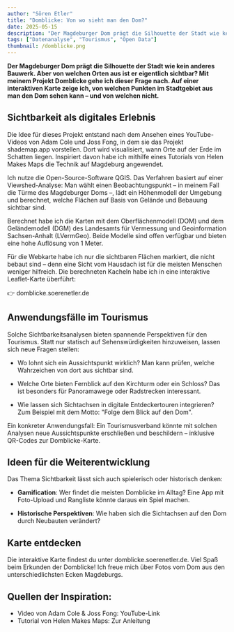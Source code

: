 ```yaml
---
author: "Sören Etler"
title: "Domblicke: Von wo sieht man den Dom?"
date: 2025-05-15
description: "Der Magdeburger Dom prägt die Silhouette der Stadt wie kein anderes Bauwerk. Aber von welchen Orten aus ist er eigentlich sichtbar? "
tags: ["Datenanalyse", "Tourismus", "Open Data"]
thumbnail: /domblicke.png
---
```


**Der Magdeburger Dom prägt die Silhouette der Stadt wie kein anderes Bauwerk. Aber von welchen Orten aus ist er eigentlich sichtbar? Mit meinem Projekt Domblicke gehe ich dieser Frage nach. Auf einer interaktiven Karte zeige ich, von welchen Punkten im Stadtgebiet aus man den Dom sehen kann – und von welchen nicht.**

## Sichtbarkeit als digitales Erlebnis

Die Idee für dieses Projekt entstand nach dem Ansehen eines YouTube-Videos von Adam Cole und Joss Fong, in dem sie das Projekt shademap.app vorstellen. Dort wird visualisiert, wann Orte auf der Erde im Schatten liegen. Inspiriert davon habe ich mithilfe eines Tutorials von Helen Makes Maps die Technik auf Magdeburg angewendet.

Ich nutze die Open-Source-Software QGIS. Das Verfahren basiert auf einer Viewshed-Analyse: Man wählt einen Beobachtungspunkt – in meinem Fall die Türme des Magdeburger Doms –, lädt ein Höhenmodell der Umgebung und berechnet, welche Flächen auf Basis von Gelände und Bebauung sichtbar sind.

Berechnet habe ich die Karten mit dem Oberflächenmodell (DOM) und dem Geländemodell (DGM) des Landesamts für Vermessung und Geoinformation Sachsen-Anhalt (LVermGeo). Beide Modelle sind offen verfügbar und bieten eine hohe Auflösung von 1 Meter.

Für die Webkarte habe ich nur die sichtbaren Flächen markiert, die nicht bebaut sind – denn eine Sicht vom Hausdach ist für die meisten Menschen weniger hilfreich. Die berechneten Kacheln habe ich in eine interaktive Leaflet-Karte überführt:

👉 domblicke.soerenetler.de

## Anwendungsfälle im Tourismus

Solche Sichtbarkeitsanalysen bieten spannende Perspektiven für den Tourismus. Statt nur statisch auf Sehenswürdigkeiten hinzuweisen, lassen sich neue Fragen stellen:

- Wo lohnt sich ein Aussichtspunkt wirklich? Man kann prüfen, welche Wahrzeichen von dort aus sichtbar sind.

- Welche Orte bieten Fernblick auf den Kirchturm oder ein Schloss? Das ist besonders für Panoramawege oder Radstrecken interessant.

- Wie lassen sich Sichtachsen in digitale Entdeckertouren integrieren? Zum Beispiel mit dem Motto: "Folge dem Blick auf den Dom".

Ein konkreter Anwendungsfall: Ein Tourismusverband könnte mit solchen Analysen neue Aussichtspunkte erschließen und beschildern – inklusive QR-Codes zur Domblicke-Karte.

## Ideen für die Weiterentwicklung

Das Thema Sichtbarkeit lässt sich auch spielerisch oder historisch denken:

- **Gamification**: Wer findet die meisten Domblicke im Alltag? Eine App mit Foto-Upload und Rangliste könnte daraus ein Spiel machen.

- **Historische Perspektiven**: Wie haben sich die Sichtachsen auf den Dom durch Neubauten verändert?

## Karte entdecken

Die interaktive Karte findest du unter domblicke.soerenetler.de. Viel Spaß beim Erkunden der Domblicke! Ich freue mich über Fotos vom Dom aus den unterschiedlichsten Ecken Magdeburgs.



## Quellen der Inspiration:

- Video von Adam Cole & Joss Fong: YouTube-Link
- Tutorial von Helen Makes Maps: Zur Anleitung

